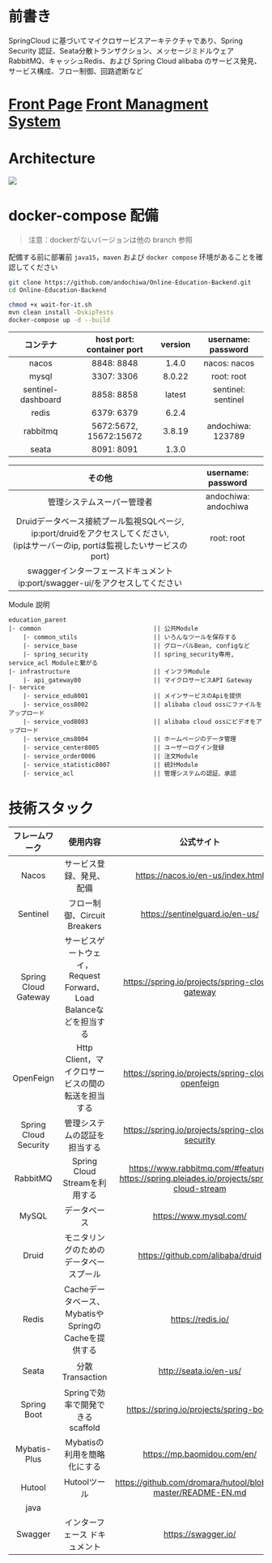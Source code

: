 

# 前書き

SpringCloud に基づいてマイクロサービスアーキテクチャであり、Spring Security 認証、Seata分散トランザクション、メッセージミドルウェア RabbitMQ、キャッシュRedis、および Spring Cloud alibaba のサービス発見、サービス構成、フロー制御、回路遮断など

# [Front Page](https://github.com/andochiwa/Online-Education-Frontend-web) [Front Managment System](https://github.com/andochiwa/Online-Education-Frontend-admin)

# Architecture

![](https://raw.githubusercontent.com/andochiwa/Online-Education-Backend/master/image/architect.png)

# docker-compose 配備

> 注意：dockerがないバージョンは他の branch 参照

配備する前に部署前 `java15`，`maven` および `docker compose` 环境があることを確認してください

```bash
git clone https://github.com/andochiwa/Online-Education-Backend.git
cd Online-Education-Backend

chmod +x wait-for-it.sh
mvn clean install -DskipTests
docker-compose up -d --build
```

|      コンテナ      | host port: container port | version | username: password |
| :----------------: | :-----------------------: | :-----: | :----------------: |
|       nacos        |        8848: 8848         |  1.4.0  |    nacos: nacos    |
|       mysql        |        3307: 3306         | 8.0.22  |     root: root     |
| sentinel-dashboard |        8858: 8858         | latest  | sentinel: sentinel |
|       redis        |        6379: 6379         |  6.2.4  |                    |
|      rabbitmq      |  5672:5672, 15672:15672   | 3.8.19  | andochiwa: 123789  |
|       seata        |        8091: 8091         |  1.3.0  |                    |

|                            その他                            |  username: password  |
| :----------------------------------------------------------: | :------------------: |
|                  管理システムスーパー管理者                  | andochiwa: andochiwa |
| Druidデータベース接続プール監視SQLページ, ip:port/druidをアクセスしてください, <br />(ipはサーバーのip, portは監視したいサービスのport) |      root: root      |
| swaggerインターフェースドキュメント<br />ip:port/swagger-ui/をアクセスしてください |                      |

Module 説明

```
education_parent
|- common                               || 公共Module
	|- common_utils                     || いろんなツールを保存する
	|- service_base                     || グローバルBean, configなど
	|- spring_security                  || spring_security専用, service_acl Moduleと繋がる
|- infrastructure                       || インフラModule
	|- api_gateway80                    || マイクロサービスAPI Gateway
|- service									
	|- service_edu8001                  || メインサービスのApiを提供
	|- service_oss8002                  || alibaba cloud ossにファイルをアップロード
	|- service_vod8003                  || alibaba cloud ossにビデオをアップロード
	|- service_cms8004                  || ホームページのデータ管理
	|- service_center8005               || ユーザーログイン登録
	|- service_order8006                || 注文Module
	|- service_statistic8007            || 統計Module
	|- service_acl                      || 管理システムの認証、承認
```

# 技術スタック

|    フレームワーク     |                           使用内容                           |                          公式サイト                          |           備考            | version |
| :-------------------: | :----------------------------------------------------------: | :----------------------------------------------------------: | :-----------------------: | :-----: |
|         Nacos         |                   サービス登録、発見、配備                   |              https://nacos.io/en-us/index.html               |                           |  1.4.1  |
|       Sentinel        |                 フロー制御、Circuit Breakers                 |               https://sentinelguard.io/en-us/                | Nacosに配備する必要がある |         |
| Spring Cloud Gateway  | サービスゲートウェイ，Request Forward、Load Balanceなどを担当する |       https://spring.io/projects/spring-cloud-gateway        |                           |         |
|       OpenFeign       |      Http Client，マイクロサービスの間の転送を担当する       |      https://spring.io/projects/spring-cloud-openfeign       |                           |         |
| Spring Cloud Security |                 管理システムの認証を担当する                 |       https://spring.io/projects/spring-cloud-security       |                           |         |
|       RabbitMQ        |                Spring Cloud Streamを利用する                 | https://www.rabbitmq.com/#features<br />https://spring.pleiades.io/projects/spring-cloud-stream |                           | 3.8.14  |
|         MySQL         |                         データベース                         |                    https://www.mysql.com/                    | Nacosに配備する必要がある | 8.0.22  |
|         Druid         |            モニタリングのためのデータベースプール            |               https://github.com/alibaba/druid               | Nacosに配備する必要がある |         |
|         Redis         |     Cacheデータベース、MybatisやSpringのCacheを提供する      |                      https://redis.io/                       | Nacosに配備する必要がある |  6.2.1  |
|         Seata         |                       分散Transaction                        |                    http://seata.io/en-us/                    | Nacosに配備する必要がある |  1.3.0  |
|      Spring Boot      |               Springで効率で開発できるscaffold               |           https://spring.io/projects/spring-boot/            |                           |         |
|     Mybatis-Plus      |                 Mybatisの利用を簡略化にする                  |                 https://mp.baomidou.com/en/                  | Nacosに配備する必要がある |         |
|        Hutool         |                         Hutoolツール                         | https://github.com/dromara/hutool/blob/v5-master/README-EN.md |                           |         |
|         java          |                                                              |                                                              |                           |   15    |
|        Swagger        |                インターフェース ドキュメント                 |                     https://swagger.io/                      |    https://swagger.io/    |  3.0.0  |
